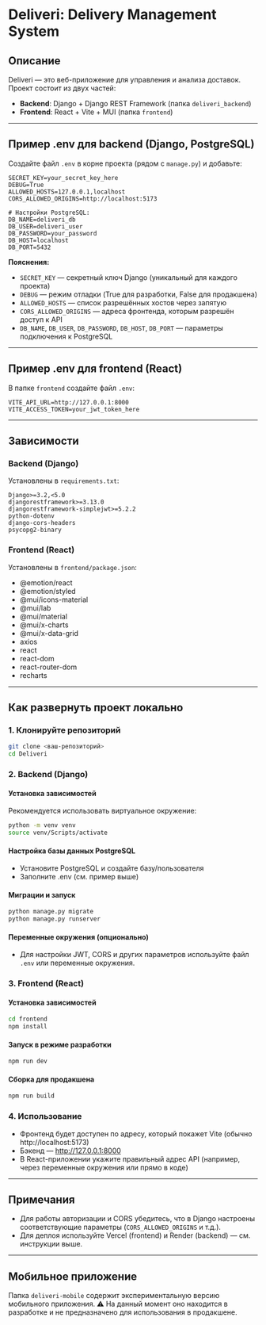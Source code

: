 # Deliveri: Delivery Management System

## Описание

Deliveri — это веб-приложение для управления и анализа доставок. Проект состоит из двух частей:
- **Backend**: Django + Django REST Framework (папка `deliveri_backend`)
- **Frontend**: React + Vite + MUI (папка `frontend`)

---

## Пример .env для backend (Django, PostgreSQL)

Создайте файл `.env` в корне проекта (рядом с `manage.py`) и добавьте:

```
SECRET_KEY=your_secret_key_here
DEBUG=True
ALLOWED_HOSTS=127.0.0.1,localhost
CORS_ALLOWED_ORIGINS=http://localhost:5173

# Настройки PostgreSQL:
DB_NAME=deliveri_db
DB_USER=deliveri_user
DB_PASSWORD=your_password
DB_HOST=localhost
DB_PORT=5432
```

**Пояснения:**
- `SECRET_KEY` — секретный ключ Django (уникальный для каждого проекта)
- `DEBUG` — режим отладки (True для разработки, False для продакшена)
- `ALLOWED_HOSTS` — список разрешённых хостов через запятую
- `CORS_ALLOWED_ORIGINS` — адреса фронтенда, которым разрешён доступ к API
- `DB_NAME`, `DB_USER`, `DB_PASSWORD`, `DB_HOST`, `DB_PORT` — параметры подключения к PostgreSQL

---

## Пример .env для frontend (React)

В папке `frontend` создайте файл `.env`:

```
VITE_API_URL=http://127.0.0.1:8000
VITE_ACCESS_TOKEN=your_jwt_token_here
```

---

## Зависимости

### Backend (Django)
Установлены в `requirements.txt`:
```
Django>=3.2,<5.0
djangorestframework>=3.13.0
djangorestframework-simplejwt>=5.2.2
python-dotenv
django-cors-headers
psycopg2-binary
```

### Frontend (React)
Установлены в `frontend/package.json`:
- @emotion/react
- @emotion/styled
- @mui/icons-material
- @mui/lab
- @mui/material
- @mui/x-charts
- @mui/x-data-grid
- axios
- react
- react-dom
- react-router-dom
- recharts

---

## Как развернуть проект локально

### 1. Клонируйте репозиторий
```bash
git clone <ваш-репозиторий>
cd Deliveri
```

### 2. Backend (Django)

#### Установка зависимостей
Рекомендуется использовать виртуальное окружение:
```bash
python -m venv venv
source venv/Scripts/activate
```

#### Настройка базы данных PostgreSQL
- Установите PostgreSQL и создайте базу/пользователя
- Заполните .env (см. пример выше)

#### Миграции и запуск
```bash
python manage.py migrate
python manage.py runserver
```

#### Переменные окружения (опционально)
- Для настройки JWT, CORS и других параметров используйте файл `.env` или переменные окружения.

### 3. Frontend (React)

#### Установка зависимостей
```bash
cd frontend
npm install
```

#### Запуск в режиме разработки
```bash
npm run dev
```

#### Сборка для продакшена
```bash
npm run build
```

### 4. Использование
- Фронтенд будет доступен по адресу, который покажет Vite (обычно http://localhost:5173)
- Бэкенд — http://127.0.0.1:8000
- В React-приложении укажите правильный адрес API (например, через переменные окружения или прямо в коде)
---

## Примечания
- Для работы авторизации и CORS убедитесь, что в Django настроены соответствующие параметры (`CORS_ALLOWED_ORIGINS` и т.д.).
- Для деплоя используйте Vercel (frontend) и Render (backend) — см. инструкции выше.
---

## Мобильное приложение

Папка `deliveri-mobile` содержит экспериментальную версию мобильного приложения. 
⚠️ На данный момент оно находится в разработке и не предназначено для использования в продакшене.
